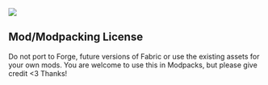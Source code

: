 ![](https://github.com/l1nkl3/ValleyCraft/blob/gh-pages/wiki-images/banner_library.png)

## Mod/Modpacking License

Do not port to Forge, future versions of Fabric or use the existing assets for your own mods. You are welcome to use this in Modpacks, but please give credit <3 Thanks!
